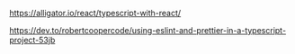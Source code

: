 https://alligator.io/react/typescript-with-react/

https://dev.to/robertcoopercode/using-eslint-and-prettier-in-a-typescript-project-53jb